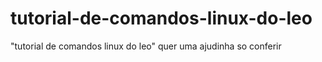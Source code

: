 # tutorial-de-comandos-linux-do-leo
"tutorial de comandos linux do leo" quer uma ajudinha so conferir
